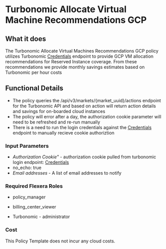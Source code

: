 # Turbonomic Allocate Virtual Machine Recommendations GCP

## What it does

The Turbonomic Allocate Virtual Machines Recommendations GCP policy utilizes Turbonomic [Credentials](https://turbonomic.com/api/v3/markets/{market_uuid}/actions) endpoint to provide GCP VM allocation recommendations for Reserved Instance coverage. From these recommendations we provide monthly savings estimates based on Turbonomic per hour costs

## Functional Details

- The policy queries the /api/v3/markets/{market_uuid}/actions endpoint for the Turbonomic API and based on action will return action details and savings for on-boarded cloud instances
- The policy will error after a day, the authorization cookie parameter will need to be refreshed and re-run manually
- There is a need to run the login credentials against the [Credentials](https://xxxx.turbonomic.com/api/v3/login) endpoint to manually recieve cookie authoriztion

### Input Parameters

- *Authorization Cookie"* - authorization cookie pulled from turbonomic login endpoint: [Credentials](https://xxxx.turbonomic.com/api/v3/login)
- no_echo: true
- *Email addresses* - A list of email addresses to notify

### Required Flexera Roles

- policy_manager
- billing_center_viewer

- Turbonomic - administrator

### Cost

This Policy Template does not incur any cloud costs.

